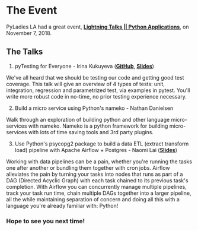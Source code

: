 # The Event
PyLadies LA had a great event, **[Lightning Talks || Python Applications](https://www.meetup.com/Pyladies-LA/events/254903299/)**, on November 7, 2018. 


## The Talks

1. pyTesting for Everyone - Irina Kukuyeva (**[GitHub](https://github.com/ikukuyeva/pytest-talk-Pyladies-LA-2018)**, 
**[Slides](https://docs.google.com/presentation/d/1l7H9v-dXrjYsfTJjkduvBP6TfFJiUJ8j8SRlRyA-Enk/)**)

We've all heard that we should be testing our code and getting good test coverage. This talk will give an overview of 4 types of tests: unit, integration, regression and parametrized test, via examples in pytest. You'll write more robust code in no-time, no prior testing experience necessary.

2. Build a micro service using Python's nameko - Nathan Danielsen

Walk through an exploration of building python and other language micro-services with nameko. Nameko is a python framework for building micro-services with lots of time saving tools and 3rd party plugins.

3. Use Python's psycopg2 package to build a data ETL (extract transform load) pipeline with Apache Airflow + Postgres - Naomi Lai (**[Slides](https://docs.google.com/presentation/d/1eO1lElxkErwOc6MaitzgccpJcUOmfz1mf5UgcsevmO8/)**)

Working with data pipelines can be a pain, whether you're running the tasks one after another or bundling them together with cron jobs. Airflow alleviates the pain by turning your tasks into nodes that runs as part of a DAG (Directed Acyclic Graph) with each task chained to its previous task's completion. With Airflow you can concurrently manage multiple pipelines, track your task run time, chain multiple DAGs together into a larger pipeline, all the while maintaining separation of concern and doing all this with a language you're already familiar with: Python!

### Hope to see you next time!
